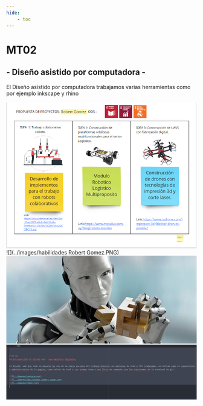 ```yaml
---
hide:
    - toc
---
```


# MT02
## - Diseño asistido por computadora -

El Diseño  asistido por computadora trabajamos varias herramientas como por ejemplo inkscape y rhino


![](../images/captura.png)
![](../images/habilidades Robert Gomez.PNG)
![](../images/robot.jpg)
![](../images/atom.jpg)

